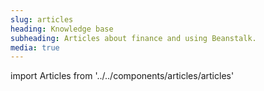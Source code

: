 ```yaml
---
slug: articles
heading: Knowledge base
subheading: Articles about finance and using Beanstalk.
media: true
---
```

import Articles from '../../components/articles/articles'

<Articles/>